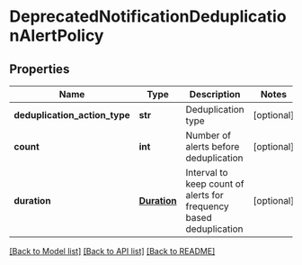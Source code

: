 # DeprecatedNotificationDeduplicationAlertPolicy

## Properties
Name | Type | Description | Notes
------------ | ------------- | ------------- | -------------
**deduplication_action_type** | **str** | Deduplication type | [optional] 
**count** | **int** | Number of alerts before deduplication | [optional] 
**duration** | [**Duration**](Duration.md) | Interval to keep count of alerts for frequency based deduplication | [optional] 

[[Back to Model list]](../README.md#documentation-for-models) [[Back to API list]](../README.md#documentation-for-api-endpoints) [[Back to README]](../README.md)


